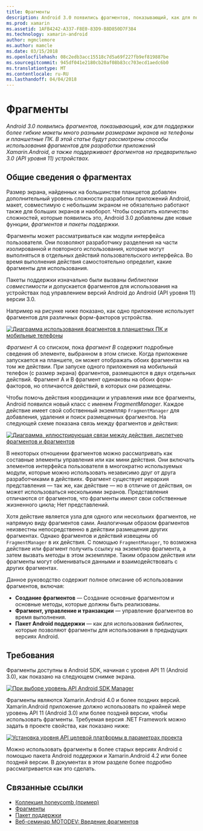 ```yaml
---
title: Фрагменты
description: Android 3.0 появились фрагментов, показывающий, как для поддержки более гибкие макеты много разными размерами экранов на телефоны и планшетные ПК. В этой статье будут рассмотрены способы использования фрагментов для разработки приложений Xamarin.Android, а также поддерживает фрагментов на предварительно 3.0 (API уровня 11) устройствах.
ms.prod: xamarin
ms.assetid: 1AFB4242-A337-F8E0-83D9-B8D850D7F384
ms.technology: xamarin-android
author: mgmclemore
ms.author: mamcle
ms.date: 03/15/2018
ms.openlocfilehash: 08c2edb3acc15518c7d5a69f227fb9ef819887be
ms.sourcegitcommit: 945df041e2180cb20af08b83cc703ecd1aedc6b0
ms.translationtype: MT
ms.contentlocale: ru-RU
ms.lasthandoff: 04/04/2018
---
```

# <a name="fragments"></a>Фрагменты

_Android 3.0 появились фрагментов, показывающий, как для поддержки более гибкие макеты много разными размерами экранов на телефоны и планшетные ПК. В этой статье будут рассмотрены способы использования фрагментов для разработки приложений Xamarin.Android, а также поддерживает фрагментов на предварительно 3.0 (API уровня 11) устройствах._

## <a name="fragments-overview"></a>Общие сведения о фрагментах

Размер экрана, найденных на большинстве планшетов добавлен дополнительный уровень сложности разработки приложений Android, макет, совместимую с небольшим экраном не обязательно работают также для больших экранов и наоборот. Чтобы сократить количество сложностей, которые появились это, Android 3.0 добавлены две новые функции, *фрагментов* и *пакеты поддержки*.

Фрагменты может рассматриваться как модули интерфейса пользователя. Они позволяют разработчику разделения на части изолированной и повторного использования, которые могут выполняться в отдельных действий пользовательского интерфейса. Во время выполнения действия самостоятельно определит, какие фрагменты для использования.

Пакеты поддержки изначально были вызваны *библиотеки совместимости* и допускается фрагментов для использования на устройствах под управлением версий Android до Android (API уровня 11) версии 3.0.

Например на рисунке ниже показано, как одно приложение использует фрагментов для различных форм-факторов устройства.

[![Диаграмма использования фрагментов в планшетных ПК и мобильные телефоны](images/00.png)](images/00.png#lightbox)

*Фрагмент A* со списком, пока *фрагмент B* содержит подробные сведения об элементе, выбранном в этом списке. Когда приложение запускается на планшете, он может отображать обоих фрагментах на том же действии. При запуске одного приложения на мобильный телефон (с размер экрана) фрагментов, размещаются в двух отдельных действий. Фрагмент A и B фрагмент одинаковы на обоих форм-факторов, но отличаются действий, в которых они размещены.

Чтобы помочь действия координации и управления ими все фрагменты, Android появился новый класс с именем *FragmentManager*. Каждое действие имеет свой собственный экземпляр `FragmentManager` для добавления, удаления и поиск размещенных фрагментов. На следующей схеме показана связь между фрагментов и действия:

[![Диаграмма, иллюстрирующая связи между действия, диспетчер фрагментов и фрагментов](images/01.png)](images/01.png#lightbox)

В некоторых отношении фрагментов можно рассматривать как составные элементы управления или как мини действия. Они включать элементов интерфейса пользователя в многократно используемых модули, которые можно использовать независимо друг от друга разработчиками в действиях. Фрагмент существует иерархия представления — так же, как действие — но в отличие от действия, он может использоваться несколькими экранов. Представления отличаются от фрагментов, что фрагменты имеют свои собственные жизненного цикла; Нет представлений.

Хотя действие является узла для одного или нескольких фрагментов, не напрямую виду фрагментов сами. Аналогичным образом фрагментов неизвестны непосредственно в действии размещения других фрагментах. Однако фрагментов и действий извещены об `FragmentManager` в их действия. С помощью `FragmentManager`, то возможна действие или фрагмент получить ссылку на экземпляр фрагмента, а затем вызвать методы в этом экземпляре. Таким образом действия или фрагменты могут обмениваться данными и взаимодействовать с других фрагментах.

Данное руководство содержит полное описание об использовании фрагментов, включая:

-   **Создание фрагментов** — Создание основные фрагментом и основные методы, которые должны быть реализованы.
-   **Фрагмент, управление и транзакции** — управление фрагментов во время выполнения.
-   **Пакет Android поддержки** — как для использования библиотек, которые позволяют фрагменты для использования в предыдущих версиях Android.


## <a name="requirements"></a>Требования

Фрагменты доступны в Android SDK, начиная с уровня API 11 (Android 3.0), как показано на следующем снимке экрана.

[![При выборе уровень API Android SDK Manager](images/02.png)](images/02.png#lightbox)

Фрагменты являются Xamarin.Android 4.0 и более поздних версий. Xamarin.Android приложение должно использовать по крайней мере уровень API 11 (Android 3.0) или более поздней версии, чтобы использовать фрагменты. Требуемая версия .NET Framework можно задать в проекте свойства, как показано ниже:

[![Установка уровня API целевой платформы в параметрах проекта](images/03-sml.png)](images/03.png#lightbox)

Можно использовать фрагменты в более старых версиях Android с помощью пакета Android поддержки и Xamarin.Android 4.2 или более поздней версии. В документах в этом разделе более подробно рассматривается как это сделать.


## <a name="related-links"></a>Связанные ссылки

- [Коллекция honeycomb (пример)](https://developer.xamarin.com/samples/monodroid/HoneycombGallery)
- [Фрагменты](http://developer.android.com/guide/topics/fundamentals/fragments.html)
- [Пакет поддержки](http://developer.android.com/sdk/compatibility-library.html)
- [Веб-семинар MOTODEV: Введение фрагментов](http://motodev.adobeconnect.com/p9h1aqk3ttn/)
